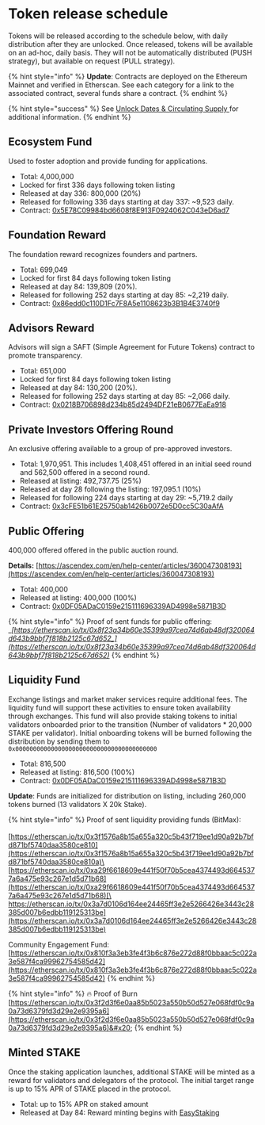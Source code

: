 # Token release schedule

Tokens will be released according to the schedule below, with daily distribution after they are unlocked. Once released, tokens will be available on an ad-hoc, daily basis. They will not be automatically distributed (PUSH strategy), but available on request (PULL strategy).

{% hint style="info" %}
**Update**: Contracts are deployed on the Ethereum Mainnet and verified in Etherscan. See each category for a link to the associated contract, several funds share a contract.
{% endhint %}

{% hint style="success" %}
See [Unlock Dates & Circulating Supply ](unlock-dates-and-circulating-supply.md)for additional information.
{% endhint %}

## Ecosystem Fund

Used to foster adoption and provide funding for applications.

* Total: 4,000,000
* Locked for first 336 days following token listing
* Released at day 336: 800,000 (20%)
* Released for following 336 days starting at day 337: \~9,523 daily.
* Contract: [0x5E78C09984bd6608f8E913F0924062C043eD6ad7](https://etherscan.io/address/0x5E78C09984bd6608f8E913F0924062C043eD6ad7)

## Foundation Reward

The foundation reward recognizes founders and partners.

* Total: 699,049
* Locked for first 84 days following token listing
* Released at day 84: 139,809 (20%).&#x20;
* Released for following 252 days starting at day 85: \~2,219 daily.
* Contract: [0x86edd0c110D1Fc7F8A5e1108623b3B1B4E3740f9](https://etherscan.io/address/0x86edd0c110d1fc7f8a5e1108623b3b1b4e3740f9)

## **Advisors Reward**

Advisors will sign a SAFT (Simple Agreement for Future Tokens) contract to promote transparency.

* Total: 651,000
* Locked for first 84 days following token listing
* Released at day 84: 130,200 (20%).&#x20;
* Released for following 252 days starting at day 85: \~2,066 daily.
* Contract: [0x0218B706898d234b85d2494DF21eB0677EaEa918](https://etherscan.io/address/0x0218B706898d234b85d2494DF21eB0677EaEa918)

## Private Investors Offering Round

An exclusive offering available to a group of pre-approved investors.

* Total: 1,970,951. This includes 1,408,451 offered in an initial seed round and 562,500 offered in a second round.
* Released at listing: 492,737.75 (25%)
* Released at day 28 following the listing: 197,095.1 (10%)
* Released for following 224 days starting at day 29: \~5,719.2 daily
* Contract: [0x3cFE51b61E25750ab1426b0072e5D0cc5C30aAfA](https://etherscan.io/address/0x3cFE51b61E25750ab1426b0072e5D0cc5C30aAfA)

## Public Offering

400,000 offered offered in the public auction round.

**Details:** [https://ascendex.com/en/help-center/articles/360047308193](https://ascendex.com/en/help-center/articles/360047308193)

* Total: 400,000
* Released at listing: 400,000 (100%)
* Contract: [0x0DF05ADaC0159e215111696339AD4998e5871B3D](https://etherscan.io/address/0x0df05adac0159e215111696339ad4998e5871b3d)

{% hint style="info" %}
Proof of sent funds for public offering:\
__[_https://etherscan.io/tx/0x8f23a34b60e35399a97cea74d6ab48df320064d643b9bbf7f818b2125c67d652_](https://etherscan.io/tx/0x8f23a34b60e35399a97cea74d6ab48df320064d643b9bbf7f818b2125c67d652)__
{% endhint %}

## Liquidity Fund

Exchange listings and market maker services require additional fees. The liquidity fund will support these activities to ensure token availability through exchanges. This fund will also provide staking tokens to initial validators onboarded prior to the transition (Number of validators \* 20,000 STAKE per validator). Initial onboarding tokens will be burned following the distribution by sending them to `0x0000000000000000000000000000000000000000`

* Total: 816,500
* Released at listing: 816,500 (100%)
* Contract: [0x0DF05ADaC0159e215111696339AD4998e5871B3D](https://etherscan.io/address/0x0df05adac0159e215111696339ad4998e5871b3d)

**Update**: Funds are initialized for distribution on listing, including 260,000 tokens burned (13 validators X 20k Stake).

{% hint style="info" %}
Proof of sent liquidity providing funds (BitMax):\
\
[https://etherscan.io/tx/0x3f1576a8b15a655a320c5b43f719ee1d90a92b7bfd871bf5740daa3580ce810](https://etherscan.io/tx/0x3f1576a8b15a655a320c5b43f719ee1d90a92b7bfd871bf5740daa3580ce810a)\
\
[https://etherscan.io/tx/0xa29f6618609e441f50f70b5cea4374493d6645377a6a475e93c267e1d5d71b68](https://etherscan.io/tx/0xa29f6618609e441f50f70b5cea4374493d6645377a6a475e93c267e1d5d71b68)[\
\
https://etherscan.io/tx/0x3a7d0106d164ee24465ff3e2e5266426e3443c28385d007b6edbb119125313be](https://etherscan.io/tx/0x3a7d0106d164ee24465ff3e2e5266426e3443c28385d007b6edbb119125313be)

Community Engagement Fund: [https://etherscan.io/tx/0x810f3a3eb3fe4f3b6c876e272d88f0bbaac5c022a3e587f4ca99962754585d42](https://etherscan.io/tx/0x810f3a3eb3fe4f3b6c876e272d88f0bbaac5c022a3e587f4ca99962754585d42)
{% endhint %}

{% hint style="info" %}
:fire: Proof of Burn \
[https://etherscan.io/tx/0x3f2d3f6e0aa85b5023a550b50d527e068fdf0c9a0a73d6379fd3d29e2e9395a6](https://etherscan.io/tx/0x3f2d3f6e0aa85b5023a550b50d527e068fdf0c9a0a73d6379fd3d29e2e9395a6)&#x20;
{% endhint %}

## Minted STAKE

Once the staking application launches, additional STAKE will be minted as a reward for validators and delegators of the protocol. The  initial target range is up to 15% APR of STAKE placed in the protocol.

* Total: up to 15% APR on staked amount
* Released at Day 84: Reward minting begins with [EasyStaking](../../easy-staking/)
